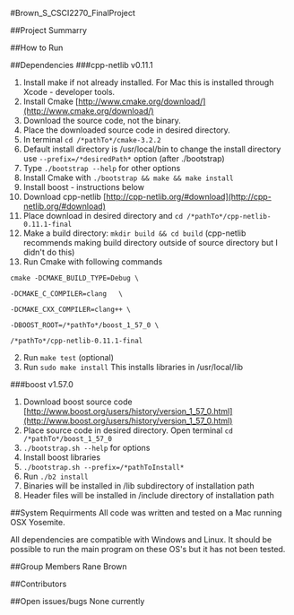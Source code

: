 #Brown_S_CSCI2270_FinalProject

##Project Summarry


##How to Run

##Dependencies
###cpp-netlib v0.11.1
1. Install make if not already installed. For Mac this is installed through Xcode - developer tools.
2. Install Cmake [http://www.cmake.org/download/](http://www.cmake.org/download/)
  2. Download the source code, not the binary.
  2. Place the downloaded source code in desired directory.
  2. In terminal `cd /*pathTo*/cmake-3.2.2`
  2. Default install directory is /usr/local/bin to change the install directory use `--prefix=/*desiredPath*` option (after ./bootstrap)
  2. Type `./bootstrap --help` for other options
  2. Install Cmake with `./bootstrap && make && make install`
3. Install boost - instructions below
4. Download cpp-netlib [http://cpp-netlib.org/#download](http://cpp-netlib.org/#download)
5. Place download in desired directory and `cd /*pathTo*/cpp-netlib-0.11.1-final`
  2. Make a build directory: `mkdir build && cd build` (cpp-netlib recommends making build directory outside of source directory but I didn't do this)
  2. Run Cmake with following commands
   ```
   cmake -DCMAKE_BUILD_TYPE=Debug \
    
   -DCMAKE_C_COMPILER=clang   \
       
   -DCMAKE_CXX_COMPILER=clang++ \
    
   -DBOOST_ROOT=/*pathTo*/boost_1_57_0 \

   /*pathTo*/cpp-netlib-0.11.1-final
   ```
  2. Run `make test` (optional)
  2. Run `sudo make install`
   This installs libraries in /usr/local/lib

###boost v1.57.0
1. Download boost source code [http://www.boost.org/users/history/version_1_57_0.html](http://www.boost.org/users/history/version_1_57_0.html)
2. Place source code in desired directory. Open terminal `cd /*pathTo*/boost_1_57_0`
3. `./bootstrap.sh --help` for options
4. Install boost libraries
  2. `./bootstrap.sh --prefix=/*pathToInstall*`
  2. Run `./b2 install`
5. Binaries will be installed in /lib subdirectory of installation path
6. Header files will be installed in /include directory of installation path 

##System Requirments
All code was written and tested on a Mac running OSX Yosemite. 

All dependencies are compatible with Windows and Linux. It should be possible to run the main program on these OS's but it has not been tested.

##Group Members
Rane Brown

##Contributors

##Open issues/bugs
None currently 
